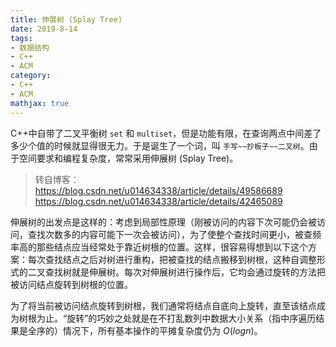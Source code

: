```yaml
---
title: 伸展树 (Splay Tree)
date: 2019-8-14
tags:
- 数据结构
- C++
- ACM
category:
- C++
- ACM
mathjax: true
---
```


C++中自带了二叉平衡树 `set` 和 `multiset`，但是功能有限，在查询两点中间差了多少个值的时候就显得很无力。于是诞生了一个词，叫 `手写~~抄板子~~二叉树`。由于空间要求和编程复杂度，常常采用伸展树 (Splay Tree)。

> 转自博客：
> https://blog.csdn.net/u014634338/article/details/49586689
> https://blog.csdn.net/u014634338/article/details/42465089

伸展树的出发点是这样的：考虑到局部性原理（刚被访问的内容下次可能仍会被访问，查找次数多的内容可能下一次会被访问），为了使整个查找时间更小，被查频率高的那些结点应当经常处于靠近树根的位置。这样，很容易得想到以下这个方案：每次查找结点之后对树进行重构，把被查找的结点搬移到树根，这种自调整形式的二叉查找树就是伸展树。每次对伸展树进行操作后，它均会通过旋转的方法把被访问结点旋转到树根的位置。

为了将当前被访问结点旋转到树根，我们通常将结点自底向上旋转，直至该结点成为树根为止。“旋转”的巧妙之处就是在不打乱数列中数据大小关系（指中序遍历结果是全序的）情况下，所有基本操作的平摊复杂度仍为 $O(log n)$。
